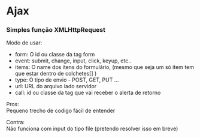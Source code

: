 # Ajax
<h3>Simples função XMLHttpRequest</h3>

<p>Modo de usar:</p>

<script> 
new Ajax({ 
	form: "#id_form", 
	event: "submit", 
	items: ["title", "content", "tags"], 
	type: "POST", url: "https://actions/update.php?id="+id, 
	call: "#response" 
}); 
</script>
<ul>
	<li>form: O id ou classe da tag form</li>
	<li>event: submit, change, input, click, keyup, etc..</li>
	<li>items: O name dos itens do formulário, (mesmo que seja um só item tem que estar dentro de colchetes[] )</li>
	<li>type: O tipo de envio - POST, GET, PUT ...</li>
	<li>url: URL do arquivo lado servidor</li>
	<li>call: id ou classe da tag que vai receber o alerta de retorno</li>
</ul>
Pros: <br>
Pequeno trecho de codigo fácil de entender

Contra: <br>
Não funciona com input do tipo file (pretendo resolver isso em breve)
